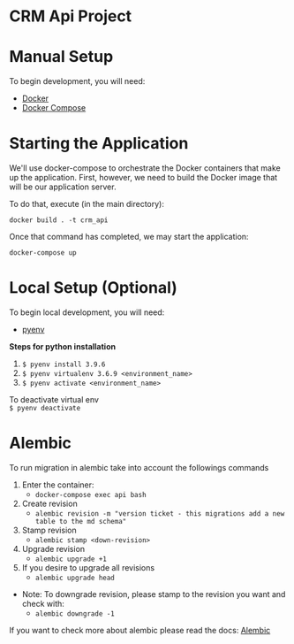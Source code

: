 # CRM Api Project

Manual Setup
============

To begin development, you will need:

* [Docker](https://docs.docker.com/install/#supported-platforms)
* [Docker Compose](https://docs.docker.com/compose/install/)

Starting the Application
========================

We'll use docker-compose to orchestrate the Docker containers that make up the application.  First, however, we need to build
the Docker image that will be our application server.

To do that, execute (in the main directory):

`docker build . -t crm_api`

Once that command has completed, we may start the application:

`docker-compose up`

Local Setup (Optional)
======================

To begin local development, you will need:

* [pyenv](https://realpython.com/intro-to-pyenv/)

**Steps for python installation**

1. `$ pyenv install 3.9.6`
2. `$ pyenv virtualenv 3.6.9 <environment_name>`
3. `$ pyenv activate <environment_name>`

To deactivate virtual env\
`$ pyenv deactivate`


Alembic
=======

To run migration in alembic take into account the followings commands

1. Enter the container:
    * `docker-compose exec api bash`
2. Create revision
    * `alembic revision -m "version ticket - this migrations add a new table to the md schema"`
2. Stamp revision
    * `alembic stamp <down-revision>`
3. Upgrade revision
    * `alembic upgrade +1`
4. If you desire to upgrade all revisions
    * `alembic upgrade head`

* Note: To downgrade revision, please stamp to the revision you want and check with:
    * `alembic downgrade -1`

If you want to check more about alembic please read the docs: [Alembic](https://alembic.sqlalchemy.org/en/latest/)
